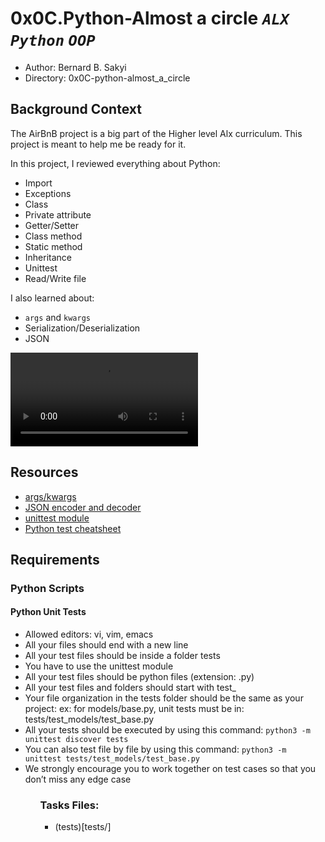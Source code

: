 # 0x0C.Python-Almost a circle *<code color='red'>ALX</code>* *<code color='red'>Python</code>* *<code>OOP</code>*

* Author: Bernard B. Sakyi
* Directory: 0x0C-python-almost_a_circle

## Background Context
The AirBnB project is a big part of the Higher level Alx curriculum. This project is meant to help me be ready for it.

In this project, I reviewed everything about Python:

* Import
* Exceptions
* Class
* Private attribute
* Getter/Setter
* Class method
* Static method
* Inheritance
* Unittest
* Read/Write file

I also learned about:

* <code>args</code> and <code>kwargs</code>
* Serialization/Deserialization
* JSON

![](https://s3.amazonaws.com/intranet-projects-files/holbertonschool-higher-level_programming+/331/giphy.mp4)


## Resources
* [args/kwargs](https://intranet.alxswe.com/rltoken/7gc6UzxSL81HcuAwklUbuQ)
* [JSON encoder and decoder](https://intranet.alxswe.com/rltoken/rGVU9mt57rVURGnjK6n4_Q)
* [unittest module](https://intranet.alxswe.com/rltoken/soictNXCPE18ASL3INoeew)
* [Python test cheatsheet](https://intranet.alxswe.com/rltoken/uI9iskBCcNo5pc7j9Vy86A)

## Requirements
### Python Scripts
#### Python Unit Tests
<ul>
<li>Allowed editors: vi, vim, emacs</li>
<li>All your files should end with a new line</li>
<li>All your test files should be inside a folder tests</li>
<li>You have to use the unittest module</li>
<li>All your test files should be python files (extension: .py)</li>
<li>All your test files and folders should start with test_</li>
<li>Your file organization in the tests folder should be the same as your project: ex: for models/base.py, unit tests must be in: tests/test_models/test_base.py</li>
<li>All your tests should be executed by using this command: <code>python3 -m unittest discover tests</code></li>
<li>You can also test file by file by using this command: <code>python3 -m unittest tests/test_models/test_base.py</code></li>
<li>We strongly encourage you to work together on test cases so that you don’t miss any edge case</li>
<ul>

### Tasks Files:
* (tests)[tests/]

